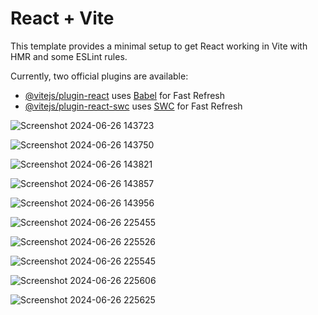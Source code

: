 # React + Vite

This template provides a minimal setup to get React working in Vite with HMR and some ESLint rules.

Currently, two official plugins are available:

- [@vitejs/plugin-react](https://github.com/vitejs/vite-plugin-react/blob/main/packages/plugin-react/README.md) uses [Babel](https://babeljs.io/) for Fast Refresh
- [@vitejs/plugin-react-swc](https://github.com/vitejs/vite-plugin-react-swc) uses [SWC](https://swc.rs/) for Fast Refresh


![Screenshot 2024-06-26 143723](https://github.com/Shaileshssss/construction/assets/108980657/4d9b6d06-81b9-42f7-9cb5-5e7fc8612423)

![Screenshot 2024-06-26 143750](https://github.com/Shaileshssss/construction/assets/108980657/319d4201-4d42-49d5-b47f-8723d2656b04)

![Screenshot 2024-06-26 143821](https://github.com/Shaileshssss/construction/assets/108980657/d38ae2fe-e15a-450d-9662-86076e347d8c)

![Screenshot 2024-06-26 143857](https://github.com/Shaileshssss/construction/assets/108980657/2fa8e1fc-8cfb-4382-a77e-1fc1d4a9d625)

![Screenshot 2024-06-26 143956](https://github.com/Shaileshssss/construction/assets/108980657/f894c261-8282-458e-8a45-6107f21a7496)

![Screenshot 2024-06-26 225455](https://github.com/Shaileshssss/construction/assets/108980657/594f4549-37b0-49b5-84c3-81120c0310e6)

![Screenshot 2024-06-26 225526](https://github.com/Shaileshssss/construction/assets/108980657/99893ee2-91ee-4100-952d-0cba736dc1f6)

![Screenshot 2024-06-26 225545](https://github.com/Shaileshssss/construction/assets/108980657/9315886c-a188-48e3-8ea5-1a089f2e2c59)

![Screenshot 2024-06-26 225606](https://github.com/Shaileshssss/construction/assets/108980657/a92e0257-4aa0-4b77-85b1-39c6fba0a770)

![Screenshot 2024-06-26 225625](https://github.com/Shaileshssss/construction/assets/108980657/938ab91f-9223-4b2b-bf2c-67ec9a7d9bae)
